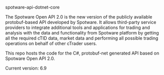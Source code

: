 spotware-api-dotnet-core

The Spotware Open API 2.0 is the new version of the publicly available protobuf-based API developed by Spotware.
It allows third-party service providers to integrate additional tools and applications for trading and analysis with the data and functionality from Spotware platform by getting all the required cTID data, market data and performing all possible trading operations on behalf of other cTrader users.

This repo hosts the code for the C#, protobuf-net generated API based on Spotware Open API 2.0.

Current version: 6.9